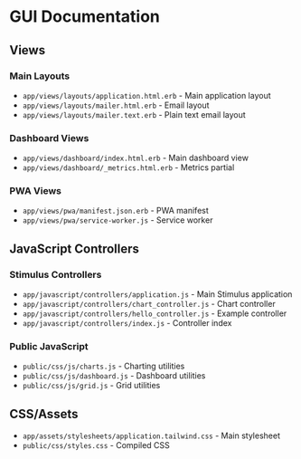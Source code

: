 # GUI Documentation

## Views

### Main Layouts
- `app/views/layouts/application.html.erb` - Main application layout
- `app/views/layouts/mailer.html.erb` - Email layout
- `app/views/layouts/mailer.text.erb` - Plain text email layout

### Dashboard Views
- `app/views/dashboard/index.html.erb` - Main dashboard view
- `app/views/dashboard/_metrics.html.erb` - Metrics partial

### PWA Views
- `app/views/pwa/manifest.json.erb` - PWA manifest
- `app/views/pwa/service-worker.js` - Service worker

## JavaScript Controllers

### Stimulus Controllers
- `app/javascript/controllers/application.js` - Main Stimulus application
- `app/javascript/controllers/chart_controller.js` - Chart controller
- `app/javascript/controllers/hello_controller.js` - Example controller
- `app/javascript/controllers/index.js` - Controller index

### Public JavaScript
- `public/css/js/charts.js` - Charting utilities
- `public/css/js/dashboard.js` - Dashboard utilities
- `public/css/js/grid.js` - Grid utilities

## CSS/Assets
- `app/assets/stylesheets/application.tailwind.css` - Main stylesheet
- `public/css/styles.css` - Compiled CSS